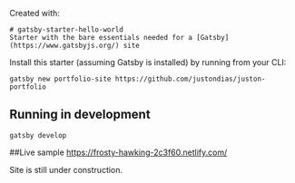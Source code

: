 Created with:

    # gatsby-starter-hello-world
    Starter with the bare essentials needed for a [Gatsby](https://www.gatsbyjs.org/) site

Install this starter (assuming Gatsby is installed) by running from your CLI:
```
gatsby new portfolio-site https://github.com/justondias/juston-portfolio
```

## Running in development
`gatsby develop`

##Live sample
https://frosty-hawking-2c3f60.netlify.com/


Site is still under construction.
